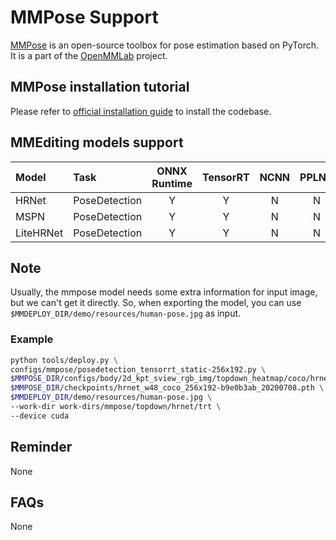 # MMPose Support

[MMPose](https://github.com/open-mmlab/mmpose) is an open-source toolbox for pose estimation based on PyTorch. It is a part of the [OpenMMLab](https://openmmlab.com/) project.

## MMPose installation tutorial

Please refer to [official installation guide](https://mmpose.readthedocs.io/en/latest/install.html) to install the codebase.

## MMEditing models support

| Model     | Task          | ONNX Runtime | TensorRT | NCNN  | PPLNN | OpenVINO |                                        Model config                                         |
| :-------- | :------------ | :----------: | :------: | :---: | :---: | :------: | :-----------------------------------------------------------------------------------------: |
| HRNet     | PoseDetection |      Y       |    Y     |   N   |   N   |    N     |   [config](https://mmpose.readthedocs.io/en/latest/papers/backbones.html#hrnet-cvpr-2019)   |
| MSPN      | PoseDetection |      Y       |    Y     |   N   |   N   |    N     |   [config](https://mmpose.readthedocs.io/en/latest/papers/backbones.html#mspn-arxiv-2019)   |
| LiteHRNet | PoseDetection |      Y       |    Y     |   N   |   N   |    N     | [config](https://mmpose.readthedocs.io/en/latest/papers/backbones.html#litehrnet-cvpr-2021) |

## Note

Usually, the mmpose model needs some extra information for input image, but we can't get it directly. So, when exporting the model, you can use `$MMDEPLOY_DIR/demo/resources/human-pose.jpg` as input.

### Example

```bash
python tools/deploy.py \
configs/mmpose/posedetection_tensorrt_static-256x192.py \
$MMPOSE_DIR/configs/body/2d_kpt_sview_rgb_img/topdown_heatmap/coco/hrnet_w48_coco_256x192.py \
$MMPOSE_DIR/checkpoints/hrnet_w48_coco_256x192-b9e0b3ab_20200708.pth \
$MMDEPLOY_DIR/demo/resources/human-pose.jpg \
--work-dir work-dirs/mmpose/topdown/hrnet/trt \
--device cuda
```

## Reminder

None

## FAQs

None
